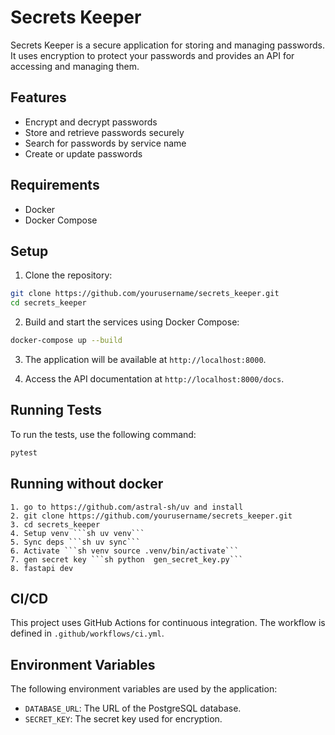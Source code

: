 # Secrets Keeper

Secrets Keeper is a secure application for storing and managing passwords. It uses encryption to protect your passwords and provides an API for accessing and managing them.

## Features

- Encrypt and decrypt passwords
- Store and retrieve passwords securely
- Search for passwords by service name
- Create or update passwords

## Requirements

- Docker
- Docker Compose

## Setup

1. Clone the repository:

```sh
git clone https://github.com/yourusername/secrets_keeper.git
cd secrets_keeper
```

2. Build and start the services using Docker Compose:

```sh
docker-compose up --build
```

3. The application will be available at `http://localhost:8000`.

4. Access the API documentation at `http://localhost:8000/docs`.

## Running Tests

To run the tests, use the following command:

```sh
pytest
```
## Running without docker
    1. go to https://github.com/astral-sh/uv and install 
    2. git clone https://github.com/yourusername/secrets_keeper.git
    3. cd secrets_keeper
    4. Setup venv ```sh uv venv```
    5. Sync deps ```sh uv sync```
    6. Activate ```sh venv source .venv/bin/activate```
    7. gen secret key ```sh python  gen_secret_key.py```
    8. fastapi dev
## CI/CD

This project uses GitHub Actions for continuous integration. The workflow is defined in `.github/workflows/ci.yml`.

## Environment Variables

The following environment variables are used by the application:

- `DATABASE_URL`: The URL of the PostgreSQL database.
- `SECRET_KEY`: The secret key used for encryption.

